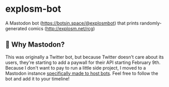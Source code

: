 # explosm-bot
A Mastodon bot (https://botsin.space/@explosmbot) that prints randomly-generated comics (http://explosm.net/rcg)

## 🐘 Why Mastodon?
This was originally a Twitter bot, but because Twitter doesn't care about its users, they're starting to add a paywall for their API starting February 9th. Because I don't want to pay to run a little side project, I moved to a Mastodon instance [specifically made to host bots](https://botsin.space). Feel free to follow the bot and add it to your timeline!